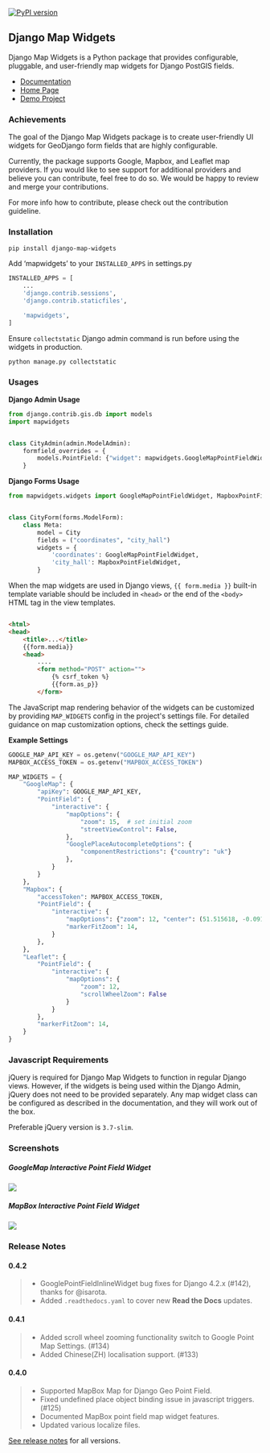 [![PyPI version](https://badge.fury.io/py/django-map-widgets.svg)](https://badge.fury.io/py/django-map-widgets)

## Django Map Widgets

Django Map Widgets is a Python package that provides configurable, pluggable, and user-friendly map widgets for Django
PostGIS fields.

* [Documentation](http://django-map-widgets.readthedocs.io/)
* [Home Page](https://github.com/erdem/django-map-widgets/)
* [Demo Project](https://github.com/erdem/django-map-widgets/tree/master/demo)

### Achievements

The goal of the Django Map Widgets package is to create user-friendly UI widgets for GeoDjango form fields that are
highly configurable.

Currently, the package supports Google, Mapbox, and Leaflet map providers. If you would like to see support for
additional providers and believe you can contribute, feel free to do so. We would be happy to review and merge your
contributions.

For more info how to contribute, please check out the contribution guideline.

### Installation

    pip install django-map-widgets

Add ‘mapwidgets’ to your `INSTALLED_APPS` in settings.py

```python
INSTALLED_APPS = [
    ...
    'django.contrib.sessions',
    'django.contrib.staticfiles',

    'mapwidgets',
]

```

Ensure `collectstatic` Django admin command is run before using the widgets in production.

```shell
python manage.py collectstatic
```

### Usages

**Django Admin Usage**

```python
from django.contrib.gis.db import models
import mapwidgets


class CityAdmin(admin.ModelAdmin):
    formfield_overrides = {
        models.PointField: {"widget": mapwidgets.GoogleMapPointFieldWidget}
    }
```

**Django Forms Usage**

```python
from mapwidgets.widgets import GoogleMapPointFieldWidget, MapboxPointFieldWidget


class CityForm(forms.ModelForm):
    class Meta:
        model = City
        fields = ("coordinates", "city_hall")
        widgets = {
            'coordinates': GoogleMapPointFieldWidget,
            'city_hall': MapboxPointFieldWidget,
        }
```

When the map widgets are used in Django views, `{{ form.media }}` built-in template variable should be included
in `<head>` or the end of the `<body>` HTML tag in the view templates.

```html

<html>
<head>
    <title>...</title>
    {{form.media}}
    <head>
        ....
        <form method="POST" action="">
            {% csrf_token %}
            {{form.as_p}}
        </form>
```

The JavaScript map rendering behavior of the widgets can be customized by providing `MAP_WIDGETS` config in the
project's settings file. For detailed guidance on map customization options, check the settings guide.

**Example Settings**

```python
GOOGLE_MAP_API_KEY = os.getenv("GOOGLE_MAP_API_KEY")
MAPBOX_ACCESS_TOKEN = os.getenv("MAPBOX_ACCESS_TOKEN")

MAP_WIDGETS = {
    "GoogleMap": {
        "apiKey": GOOGLE_MAP_API_KEY,
        "PointField": {
            "interactive": {
                "mapOptions": {
                    "zoom": 15,  # set initial zoom
                    "streetViewControl": False,
                },
                "GooglePlaceAutocompleteOptions": {
                    "componentRestrictions": {"country": "uk"}
                },
            }
        }
    },
    "Mapbox": {
        "accessToken": MAPBOX_ACCESS_TOKEN,
        "PointField": {
            "interactive": {
                "mapOptions": {"zoom": 12, "center": (51.515618, -0.091998)},
                "markerFitZoom": 14,
            }
        },
    },
    "Leaflet": {
        "PointField": {
            "interactive": {
                "mapOptions": {
                    "zoom": 12,
                    "scrollWheelZoom": False
                }
            }
        },
        "markerFitZoom": 14,
    }
}
```

### Javascript Requirements

jQuery is required for Django Map Widgets to function in regular Django views. However, if the widgets is being used
within the Django Admin, jQuery does not need to be provided separately. Any map widget class can be configured as
described in the documentation, and they will work out of the box.

Preferable jQuery version is `3.7-slim`.

### Screenshots

##### GoogleMap Interactive Point Field Widget

![](https://cloud.githubusercontent.com/assets/1518272/26807500/ad0af4ea-4a4e-11e7-87d6-632f39e438f7.gif)

##### MapBox Interactive Point Field Widget

![](https://user-images.githubusercontent.com/1518272/168497515-f97363f4-6860-410e-9e24-230a2c4233b7.png)

### Release Notes

#### 0.4.2

> - GooglePointFieldInlineWidget bug fixes for Django 4.2.x (#142), thanks for @isarota.
> - Added `.readthedocs.yaml` to cover new **Read the Docs** updates.

#### 0.4.1

> - Added scroll wheel zooming functionality switch to Google Point Map Settings. (#134)
> - Added Chinese(ZH) localisation support. (#133)

#### 0.4.0

> - Supported MapBox Map for Django Geo Point Field.
> - Fixed undefined place object binding issue in javascript triggers. (#125)
> - Documented MapBox point field map widget features.
> - Updated various localize files.


[See release notes](https://django-map-widgets.readthedocs.io/en/mapbox_widget_fixes/releases/index.html) for all
versions.